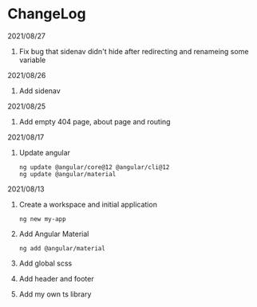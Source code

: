 
# ChangeLog

2021/08/27

1. Fix bug that sidenav didn't hide after redirecting and renameing some variable

2021/08/26

1. Add sidenav

2021/08/25

1. Add empty 404 page, about page and routing

2021/08/17

1. Update angular

    ```shell
    ng update @angular/core@12 @angular/cli@12
    ng update @angular/material
    ```

2021/08/13

1. Create a workspace and initial application

    ```shell
    ng new my-app
    ```

2. Add Angular Material

    ```shell
    ng add @angular/material
    ```

3. Add global scss
4. Add header and footer
5. Add my own ts library
